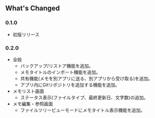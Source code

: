 ## What's Changed
### 0.1.0
* 初版リリース

### 0.2.0
* 全般
  * バックアップ/リストア機能を追加。
  * メモタイトルのインポート機能を追加。
  * 共有機能(メモを別アプリに送る、別アプリから受け取る)を追加。
  * アプリ内にGitリポジトリを追加する機能を追加。
* メモリスト画面
  * ステータス表示(ファイルタイプ、最終更新日、文字数)の追加。
* メモ編集・参照画面
  * ファイルツリービューモードにメモタイトル表示機能を追加。

